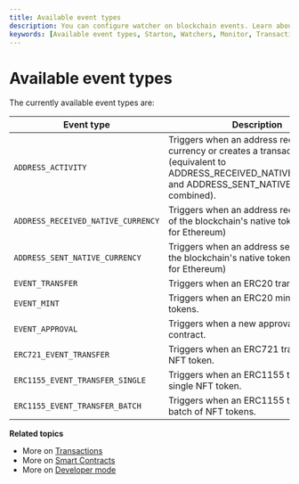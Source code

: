 ```yaml
---
title: Available event types
description: You can configure watcher on blockchain events. Learn about available event types.
keywords: [Available event types, Starton, Watchers, Monitor, Transaction]
---
```


# Available event types

The currently available event types are:

| Event type                         | Description                                                                                                                                                          |
| ---------------------------------- | -------------------------------------------------------------------------------------------------------------------------------------------------------------------- |
| `ADDRESS_ACTIVITY`                 | Triggers when an address receives base currency or creates a transaction (equivalent to ADDRESS_RECEIVED_NATIVE_CURRENCY and ADDRESS_SENT_NATIVE_CURRENCY combined). |
| `ADDRESS_RECEIVED_NATIVE_CURRENCY` | Triggers when an address receives some of the blockchain's native tokens (ex: ETH for Ethereum)                                                                      |
| `ADDRESS_SENT_NATIVE_CURRENCY`     | Triggers when an address sends some of the blockchain's native tokens (ex: ETH for Ethereum)                                                                         |
| `EVENT_TRANSFER`                   | Triggers when an ERC20 transfers tokens.                                                                                                                             |
| `EVENT_MINT`                       | Triggers when an ERC20 mints new tokens.                                                                                                                             |
| `EVENT_APPROVAL`                   | Triggers when a new approval is made on contract.                                                                                                                    |
| `ERC721_EVENT_TRANSFER`            | Triggers when an ERC721 transfers an NFT token.                                                                                                                      |
| `ERC1155_EVENT_TRANSFER_SINGLE`    | Triggers when an ERC1155 transfers a single NFT token.                                                                                                               |
| `ERC1155_EVENT_TRANSFER_BATCH`     | Triggers when an ERC1155 transfers a batch of NFT tokens.                                                                                                            |

**Related topics**

-   More on [Transactions](/Transactions/creating-a-transaction.mdx)
-   More on [Smart Contracts](/Smart-contract/understanding-smart-contracts.md)
-   More on [Developer mode](/Developer/Discovering-coding-interface.md)

